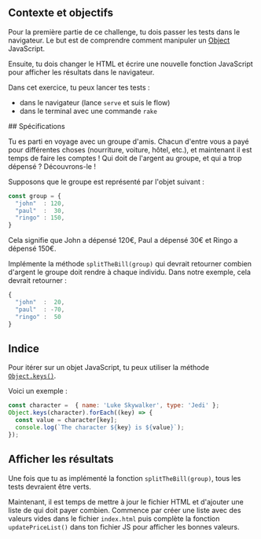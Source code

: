 ## Contexte et objectifs

Pour la première partie de ce challenge, tu dois passer les tests dans le navigateur. Le but est de comprendre comment manipuler un [Object](https://developer.mozilla.org/en-US/docs/Web/JavaScript/Reference/Global_Objects/Object) JavaScript.

Ensuite, tu dois changer le HTML et écrire une nouvelle fonction JavaScript pour afficher les résultats dans le navigateur.

Dans cet exercice, tu peux lancer tes tests :
- dans le navigateur (lance `serve` et suis le flow)
- dans le terminal avec une commande `rake`

## Spécifications

Tu es parti en voyage avec un groupe d'amis. Chacun d'entre vous a payé pour différentes choses (nourriture, voiture, hôtel, etc.), et maintenant il est temps de faire les comptes ! Qui doit de l'argent au groupe, et qui a trop dépensé ? Découvrons-le !

Supposons que le groupe est représenté par l'objet suivant :

```js
const group = {
  "john"  : 120,
  "paul"  :  30,
  "ringo" : 150,
}
```

Cela signifie que John a dépensé 120€, Paul a dépensé 30€ et Ringo a dépensé 150€.

Implémente la méthode `splitTheBill(group)` qui devrait retourner combien d'argent le groupe doit rendre à chaque individu. Dans notre exemple, cela devrait retourner :

```js
{
  "john"  :  20,
  "paul"  : -70,
  "ringo" :  50
}
```

## Indice

Pour itérer sur un objet JavaScript, tu peux utiliser la méthode [`Object.keys()`](https://developer.mozilla.org/en-US/docs/Web/JavaScript/Reference/Global_Objects/Object/keys).

Voici un exemple :

```js
const character =  { name: 'Luke Skywalker', type: 'Jedi' };
Object.keys(character).forEach((key) => {
  const value = character[key];
  console.log(`The character ${key} is ${value}`);
});
```

## Afficher les résultats

Une fois que tu as implémenté la fonction `splitTheBill(group)`, tous les tests devraient être verts.

Maintenant, il est temps de mettre à jour le fichier HTML et d'ajouter une liste de qui doit payer combien. Commence par créer une liste avec des valeurs vides dans le fichier `index.html` puis complète la fonction `updatePriceList()` dans ton fichier JS pour afficher les bonnes valeurs.
